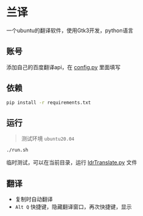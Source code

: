 # 兰译

一个ubuntu的翻译软件，使用Gtk3开发，python语言

## 账号

添加自己的百度翻译api，在 [config.py](./config.py) 里面填写

## 依赖

```bash
pip install -r requirements.txt
```

## 运行

> 测试环境 `ubuntu20.04`

```bash
./run.sh
```

临时测试，可以在当前目录，运行 [ldrTranslate.py](./ldrTranslate.py) 文件

## 翻译

- 复制时自动翻译
- `Alt Q` 快捷键，隐藏翻译窗口，再次快捷键，显示

